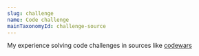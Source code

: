 ```yaml
---
slug: challenge
name: Code challenge
mainTaxonomyId: challenge-source
---
```


My experience solving code challenges in sources like [codewars](https://www.codewars.com/)